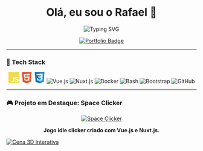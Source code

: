 <h1 align="center">Olá, eu sou o Rafael 👋</h1>

<p align="center">
  <img src="https://readme-typing-svg.herokuapp.com?font=Fira+Code&size=22&pause=1000&color=58A6FF&center=true&vCenter=true&width=435&lines=Fullstack+Developer+JavaScript;Vue.js+%7C+Nuxt+%7C+Node.js;Apaixonado+por+tecnologia+e+inovação" alt="Typing SVG" />
</p>

<p align="center">
  <a href="https://rafaelmdev-blog.vercel.app/" target="_blank">
    <img src="https://img.shields.io/badge/🌐%20Portfólio%20/Blog-000?style=for-the-badge&logo=vercel&logoColor=white" alt="Portfolio Badge" />
  </a>
</p>

---

### 🚀 Tech Stack

<p align="center">
  <img title="JavaScript" height="30" src="https://raw.githubusercontent.com/devicons/devicon/master/icons/javascript/javascript-plain.svg" alt="JavaScript" />
  <img title="HTML5" height="30" src="https://raw.githubusercontent.com/devicons/devicon/master/icons/html5/html5-original.svg" alt="HTML5" />
  <img title="CSS3" height="30" src="https://raw.githubusercontent.com/devicons/devicon/master/icons/css3/css3-original.svg" alt="CSS3" />
  <img title="Vue.js" height="30" src="https://cdn.jsdelivr.net/gh/devicons/devicon/icons/vuejs/vuejs-original.svg" alt="Vue.js" />
  <img title="Nuxt.js" height="30" src="https://cdn.jsdelivr.net/gh/devicons/devicon/icons/nuxtjs/nuxtjs-original.svg" alt="Nuxt.js" />
  <img title="Docker" height="35" src="https://cdn.jsdelivr.net/gh/devicons/devicon/icons/docker/docker-original.svg" alt="Docker" />
  <img title="Bash" height="30" src="https://cdn.jsdelivr.net/gh/devicons/devicon/icons/bash/bash-original.svg" alt="Bash" />
  <img title="Bootstrap" height="30" src="https://cdn.jsdelivr.net/gh/devicons/devicon/icons/bootstrap/bootstrap-plain.svg" alt="Bootstrap" />
  <img title="GitHub" height="30" src="https://cdn.jsdelivr.net/gh/devicons/devicon/icons/github/github-original.svg" alt="GitHub" />
</p>

---

### 🎮 Projeto em Destaque: Space Clicker

<div align="center">
  <a href="https://spaceclicker.com.br/space" target="_blank">
    <img src="https://github.com/rafaballerini/GIFs/blob/main/game.gif?raw=true" width="350" alt="Space Clicker" />
  </a>
  <p><strong>Jogo idle clicker criado com Vue.js e Nuxt.js.</strong></p>
</div>

[![Cena 3D Interativa](https://i.imgur.com/seu-preview.png)](https://my.spline.design/suacena)

